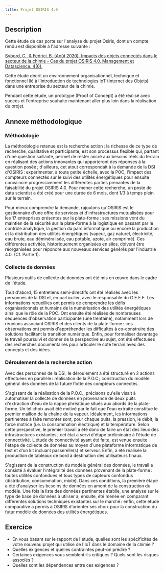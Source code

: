 ```yaml
---
title: Projet OSIRIS 4.0
---
```


## Description

Cette étude de cas porte sur l'analyse du projet Osiris, dont un compte rendu est disponible à l'adresse suivante :

[Sybord, C., & Fedrici, B. (Août 2020). Impacts des objets connectés dans le secteur de la chimie - Cas du projet OSIRIS 4.0. Management et Datascience, 4(6).](https://management-datascience.org/articles/13977/)

Cette étude décrit un environnement organisationnel, technique et fonctionnel lié à l'introduction de technologies IoT (Internet des Objets) dans une entreprise du secteur de la chimie.

Pendant cette étude, un prototype (Proof of Concept) a été réalisé avec succès et l'entreprise souhaite maintenant aller plus loin dans la réalisation du projet.

## Annexe méthodologique 

### Méthodologie

La méthodologie retenue est la recherche action ; la richesse de ce type de recherche, qualitative et participante, est son processus flexible qui, partant d'une question saillante, permet de rester ancré aux besoins réels du terrain en réalisant des actions innovantes qui apporteront des réponses à la question posée ; d'ailleurs, cet atout correspondait à la demande de la DSI d'OSIRIS : expérimenter, à toute petite échelle, avec la POC, l'impact des compteurs connectés sur le suivi des utilités énergétiques pour ensuite convaincre progressivement les différentes parties prenantes de la faisabilité du projet OSIRIS 4.0. Pour mener cette recherche, un poste de data scientist a été créé pour une durée de 6 mois, dont 1/3 à temps plein sur le terrain. 

Pour mieux comprendre la demande, rajoutons qu'OSIRIS est le gestionnaire d'une offre de services et d'infrastructures mutualisées pour les 17 entreprises présentes sur la plate-forme ; ses missions vont du maintien de la sécurité sur la plate-forme à la logistique en passant par le contrôle analytique, la gestion du parc informatique ou encore la production et la distribution des utilités énergétiques (vapeur, gaz naturel, électricité, eau brute, eau déminéralisée, eau potable, azote, air comprimé). Ces différentes activités, historiquement organisées en silos, doivent être réorganisées pour répondre aux nouveaux services générés par l'industrie 4.0. (Cf. Partie 1). 

### Collecte de données 

Plusieurs outils de collecte de données ont été mis en œuvre dans le cadre de l'étude. 

Tout d'abord, 15 entretiens semi-directifs ont été réalisés avec les personnes de la DSI et, en particulier, avec le responsable du G.E.E.F. Les informations recueillies ont permis de comprendre les défis organisationnels et humains de la numérisation des utilités énergétiques ainsi que le rôle de la POC. Ont ensuite été réalisés de nombreuses séquences d'observation participante (une trentaine), notamment lors de réunions associant OSIRIS et des clients de la plate-forme : ces observations ont permis d'appréhender les difficultés à co-construire des solutions facilitant la transition numérique. Enfin, pour formaliser davantage le travail poursuivi et donner de la perspective au sujet, ont été effectuées des recherches documentaires pour articuler le côté terrain avec des concepts et des idées. 

### Déroulement de la recherche action 

Avec des personnes de la DSI, le déroulement a été structuré en 2 actions effectuées en parallèle : réalisation de la P.O.C ; construction du modèle général des données de la future flotte des compteurs connectés. 

S'agissant de la réalisation de la P.O.C., précisons qu'elle visait à automatiser la collecte de données en provenance de deux puits d'extraction d'eau de la nappe phréatique situés aux abords de la plate-forme. Un tel choix avait été motivé par le fait que l'eau extraite constitue le premier maillon de la chaîne de la vapeur. Idéalement, les informations pertinentes à faire remonter sont, pour chaque puits, la pression, le débit, la force motrice (i.e. la consommation électrique) et la température. Selon cette perspective, le premier travail a été donc de faire un état des lieux des infrastructures existantes ; cet état a servi d'étape préliminaire à l'étude de connectivité. L'étude de connectivité ayant été faite, est venue ensuite l'étape de collecte de données au moyen d'une plateforme informatique de test et d'un kit incluant passerelle(s) et serveur. Enfin, a été réalisée la production de tableaux de bord à destination des utilisateurs finaux. 

S'agissant de la construction du modèle général des données, le travail a consisté à évaluer l'intégralité des données provenant de la plate-forme : toutes utilités confondues et tous types de capteurs confondus (distribution, consommation, mixte). Dans ces conditions, la première étape a été d'analyser les besoins de données en amont de la construction du modèle. Une fois la liste des données pertinentes établie, une analyse sur le type de base de données à utiliser a, ensuite, été menée en comparant différentes solutions techniques existantes sur le marché : enfin, cette étude comparative a permis à OSIRIS d'orienter ses choix pour la construction du futur modèle de données des utilités énergétiques. 

## Exercice

- En vous basant sur le rapport de l'étude, quelles sont les spécificités de votre nouveau projet qui utilise de l'IoT dans le domaine de la chimie ?
- Quelles exigences et quelles contraintes peut-on prédire ?
- Certaines exigences vous semblent-ils critiques ? Quels sont les risques associés ?
- Quelles sont les dépendences entre ces exigences ?

